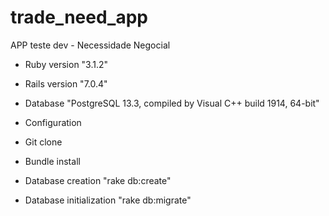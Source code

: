 
# trade_need_app
APP teste dev - Necessidade Negocial


* Ruby version "3.1.2"

* Rails version "7.0.4"

* Database "PostgreSQL 13.3, compiled by Visual C++ build 1914, 64-bit"

* Configuration

* Git clone

* Bundle install

* Database creation "rake db:create"

* Database initialization "rake db:migrate"

